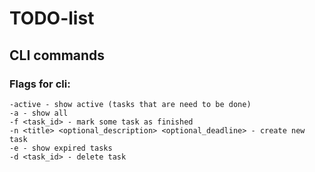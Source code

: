 # TODO-list

## CLI commands

### Flags for cli:
```
-active - show active (tasks that are need to be done)
-a - show all
-f <task_id> - mark some task as finished
-n <title> <optional_description> <optional_deadline> - create new task
-e - show expired tasks
-d <task_id> - delete task
```
